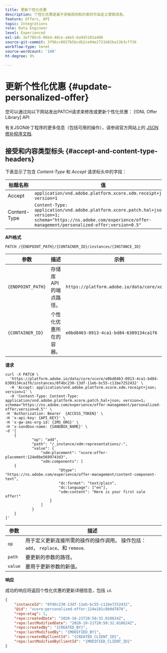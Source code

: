 ```yaml
---
title: 更新个性化优惠
description: 个性化优惠是基于资格规则和约束的可自定义营销消息。
feature: Offers, API
topic: Integrations
role: Data Engineer
level: Experienced
exl-id: 3ef785c6-06b4-40ce-a8e5-6a9d5101a408
source-git-commit: 3f96cc0037b5bcdb2ce94e2721b02ba13b3cff36
workflow-type: tm+mt
source-wordcount: '149'
ht-degree: 9%

---
```


# 更新个性化优惠 {#update-personalized-offer}

您可以通过向以下网站发出PATCH请求来修改或更新个性化优惠： [!DNL Offer Library] API

有关JSON补丁程序的更多信息（包括可用的操作），请参阅官方网站上的 [JSON修补程序文档](https://jsonpatch.com/).

## 接受和内容类型标头 {#accept-and-content-type-headers}

下表显示了包含 *Content-Type* 和 *Accept* 请求标头中的字段：

| 标题名称 | 值 |
| ----------- | ----- |
| Accept | `application/vnd.adobe.platform.xcore.xdm.receipt+json; version=1` |
| Content-Type | `Content-Type: application/vnd.adobe.platform.xcore.patch.hal+json; version=1; schema="https://ns.adobe.com/experience/offer-management/personalized-offer;version=0.5"` |

**API格式**

```http
PATCH /{ENDPOINT_PATH}/{CONTAINER_ID}/instances/{INSTANCE_ID}
```

| 参数 | 描述 | 示例 |
| --------- | ----------- | ------- |
| `{ENDPOINT_PATH}` | 存储库API的端点路径。 | `https://platform.adobe.io/data/core/xcore/` |
| `{CONTAINER_ID}` | 个性化优惠所在的容器。 | `e0bd8463-0913-4ca1-bd84-6309134ca1f6` |

**请求**

```shell
curl -X PATCH \
  'https://platform.adobe.io/data/core/xcore/e0bd8463-0913-4ca1-bd84-6309134ca1f6/instances/0f4bc230-13df-11eb-bc55-c11be7252432' \
  -H 'Accept: application/vnd.adobe.platform.xcore.xdm.receipt+json; version=1' \
  -H 'Content-Type: Content-Type: application/vnd.adobe.platform.xcore.patch.hal+json; version=1; schema="https://ns.adobe.com/experience/offer-management/personalized-offer;version=0.5"' \
-H 'Authorization: Bearer  {ACCESS_TOKEN}' \
-H 'x-api-key: {API_KEY}' \
-H 'x-gw-ims-org-id: {IMS_ORG}' \
-H 'x-sandbox-name: {SANDBOX_NAME}' \
-d '[
    {
            "op": "add",
            "path": "/_instance/xdm:representations/-",
            "value": {
                "xdm:placement": "xcore:offer-placement:124e0be5699743d3",
                "xdm:components": [
    {
                        "@type": "https://ns.adobe.com/experience/offer-management/content-component-text",
                        "dc:format": "text/plain",
                        "dc:language": ["en"],
                        "xdm:content": "Here is your first sale offer!"
                    }
                ]
            }
    }
]'
```

| 参数 | 描述 |
| --------- | ----------- |
| `op` | 用于定义更新连接所需的操作的操作调用。 操作包括： `add`， `replace`、和 `remove`. |
| `path` | 要更新的参数的路径。 |
| `value` | 要用于更新参数的新值。 |

**响应**

成功的响应将返回个性化优惠的更新详细信息，包括 `id`.

```json
{
    "instanceId": "0f4bc230-13df-11eb-bc55-c11be7252432",
    "@id": "xcore:personalized-offer:124e181c8b0d7878",
    "repo:etag": 1,
    "repo:createdDate": "2020-10-21T20:50:32.018624Z",
    "repo:lastModifiedDate": "2020-10-21T20:50:32.018624Z",
    "repo:createdBy": "{CREATED_BY}",
    "repo:lastModifiedBy": "{MODIFIED_BY}",
    "repo:createdByClientId": "{CREATED_CLIENT_ID}",
    "repo:lastModifiedByClientId": "{MODIFIED_CLIENT_ID}"
}
```
